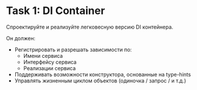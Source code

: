 # Task 1: DI Container

Спроектируйте и реализуйте легковесную версию DI контейнера.

Он должен:
- Регистрировать и разрешать зависимости по:
    - Имени сервиса
    - Интерфейсу сервиса
    - Реализации сервиса
- Поддерживать возможности конструктора, основанные на type-hints
- Управлять жизненным циклом объектов (одиночка / запрос / и т.д.)
